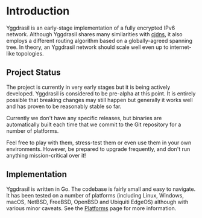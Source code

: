 # Introduction

Yggdrasil is an early-stage implementation of a fully encrypted IPv6 network. Although Yggdrasil shares many similarities with [cjdns](https://github.com/cjdelisle/cjdns), it also employs a different routing algorithm based on a globally-agreed spanning tree. In theory, an Yggdrasil network should scale well even up to internet-like topologies. 

## Project Status

The project is currently in very early stages but it is being actively developed. Yggdrasil is considered to be pre-alpha at this point. It is entirely possible that breaking changes may still happen but generally it works well and has proven to be reasonably stable so far.

Currently we don't have any specific releases, but binaries are automatically built each time that we commit to the Git repository for a number of platforms.

Feel free to play with them, stress-test them or even use them in your own environments. However, be prepared to upgrade frequently, and don't run anything mission-critical over it!

## Implementation

Yggdrasil is written in Go. The codebase is fairly small and easy to navigate. It has been tested on a number of platforms (including Linux, Windows, macOS, NetBSD, FreeBSD, OpenBSD and Ubiquiti EdgeOS) although with various minor caveats. See the [Platforms](platforms.md) page for more information. 
